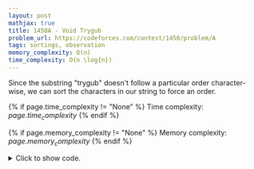 ```yaml
---
layout: post
mathjax: true
title: 1450A - Void Trygub
problem_url: https://codeforces.com/contest/1450/problem/A
tags: sortings, observation
memory_complexity: O(n)
time_complexity: O(n \log{n})
---
```


Since the substring "trygub" doesn't follow a particular order
character-wise, we can sort the characters in our string to force an order.


{% if page.time_complexity != "None" %}
Time complexity: ${{ page.time_complexity }}$
{% endif %}

{% if page.memory_complexity != "None" %}
Memory complexity: ${{ page.memory_complexity }}$
{% endif %}

<details>
<summary>
<p style="display:inline">Click to show code.</p>
</summary>
```cpp
{% raw %}
using namespace std;
using ll = long long;
using ii = pair<int, int>;
using vi = vector<int>;
int main(void)
{
    ios::sync_with_stdio(false), cin.tie(NULL);
    int t;
    cin >> t;
    while (t--)
    {
        int n;
        string s;
        cin >> n >> s;
        sort(begin(s), end(s));
        cout << s << endl;
    }
    return 0;
}

{% endraw %}
```
</details>

